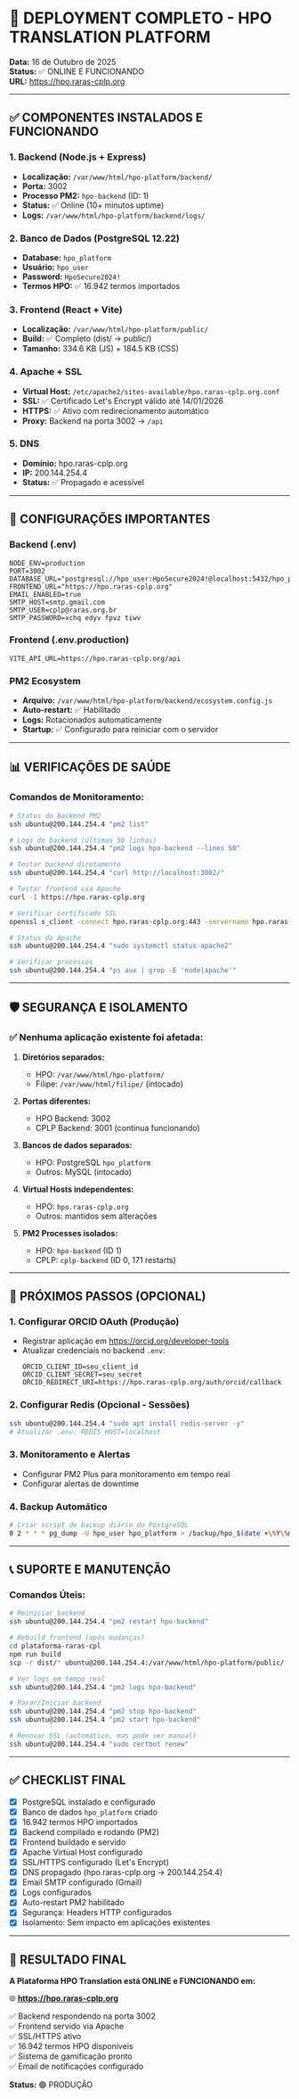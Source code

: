# 🎉 DEPLOYMENT COMPLETO - HPO TRANSLATION PLATFORM

**Data:** 16 de Outubro de 2025  
**Status:** ✅ ONLINE E FUNCIONANDO  
**URL:** https://hpo.raras-cplp.org

---

## ✅ COMPONENTES INSTALADOS E FUNCIONANDO

### 1. **Backend (Node.js + Express)**
- **Localização:** `/var/www/html/hpo-platform/backend/`
- **Porta:** 3002
- **Processo PM2:** `hpo-backend` (ID: 1)
- **Status:** ✅ Online (10+ minutos uptime)
- **Logs:** `/var/www/html/hpo-platform/backend/logs/`

### 2. **Banco de Dados (PostgreSQL 12.22)**
- **Database:** `hpo_platform`
- **Usuário:** `hpo_user`
- **Password:** `HpoSecure2024!`
- **Termos HPO:** ✅ 16.942 termos importados

### 3. **Frontend (React + Vite)**
- **Localização:** `/var/www/html/hpo-platform/public/`
- **Build:** ✅ Completo (dist/ → public/)
- **Tamanho:** 334.6 KB (JS) + 184.5 KB (CSS)

### 4. **Apache + SSL**
- **Virtual Host:** `/etc/apache2/sites-available/hpo.raras-cplp.org.conf`
- **SSL:** ✅ Certificado Let's Encrypt válido até 14/01/2026
- **HTTPS:** ✅ Ativo com redirecionamento automático
- **Proxy:** Backend na porta 3002 → `/api`

### 5. **DNS**
- **Domínio:** hpo.raras-cplp.org
- **IP:** 200.144.254.4
- **Status:** ✅ Propagado e acessível

---

## 🔧 CONFIGURAÇÕES IMPORTANTES

### Backend (.env)
```env
NODE_ENV=production
PORT=3002
DATABASE_URL="postgresql://hpo_user:HpoSecure2024!@localhost:5432/hpo_platform"
FRONTEND_URL="https://hpo.raras-cplp.org"
EMAIL_ENABLED=true
SMTP_HOST=smtp.gmail.com
SMTP_USER=cplp@raras.org.br
SMTP_PASSWORD=xchq edyv fpvz tiwv
```

### Frontend (.env.production)
```env
VITE_API_URL=https://hpo.raras-cplp.org/api
```

### PM2 Ecosystem
- **Arquivo:** `/var/www/html/hpo-platform/backend/ecosystem.config.js`
- **Auto-restart:** ✅ Habilitado
- **Logs:** Rotacionados automaticamente
- **Startup:** ✅ Configurado para reiniciar com o servidor

---

## 📊 VERIFICAÇÕES DE SAÚDE

### Comandos de Monitoramento:

```bash
# Status do backend PM2
ssh ubuntu@200.144.254.4 "pm2 list"

# Logs do backend (últimas 50 linhas)
ssh ubuntu@200.144.254.4 "pm2 logs hpo-backend --lines 50"

# Testar backend diretamente
ssh ubuntu@200.144.254.4 "curl http://localhost:3002/"

# Testar frontend via Apache
curl -I https://hpo.raras-cplp.org

# Verificar certificado SSL
openssl s_client -connect hpo.raras-cplp.org:443 -servername hpo.raras-cplp.org </dev/null

# Status do Apache
ssh ubuntu@200.144.254.4 "sudo systemctl status apache2"

# Verificar processos
ssh ubuntu@200.144.254.4 "ps aux | grep -E 'node|apache'"
```

---

## 🛡️ SEGURANÇA E ISOLAMENTO

### ✅ **Nenhuma aplicação existente foi afetada:**

1. **Diretórios separados:**
   - HPO: `/var/www/html/hpo-platform/`
   - Filipe: `/var/www/html/filipe/` (intocado)
   
2. **Portas diferentes:**
   - HPO Backend: 3002
   - CPLP Backend: 3001 (continua funcionando)
   
3. **Bancos de dados separados:**
   - HPO: PostgreSQL `hpo_platform`
   - Outros: MySQL (intocado)
   
4. **Virtual Hosts independentes:**
   - HPO: `hpo.raras-cplp.org`
   - Outros: mantidos sem alterações

5. **PM2 Processes isolados:**
   - HPO: `hpo-backend` (ID 1)
   - CPLP: `cplp-backend` (ID 0, 171 restarts)

---

## 🚀 PRÓXIMOS PASSOS (OPCIONAL)

### 1. **Configurar ORCID OAuth (Produção)**
- Registrar aplicação em https://orcid.org/developer-tools
- Atualizar credenciais no backend `.env`:
  ```env
  ORCID_CLIENT_ID=seu_client_id
  ORCID_CLIENT_SECRET=seu_secret
  ORCID_REDIRECT_URI=https://hpo.raras-cplp.org/auth/orcid/callback
  ```

### 2. **Configurar Redis (Opcional - Sessões)**
```bash
ssh ubuntu@200.144.254.4 "sudo apt install redis-server -y"
# Atualizar .env: REDIS_HOST=localhost
```

### 3. **Monitoramento e Alertas**
- Configurar PM2 Plus para monitoramento em tempo real
- Configurar alertas de downtime

### 4. **Backup Automático**
```bash
# Criar script de backup diário do PostgreSQL
0 2 * * * pg_dump -U hpo_user hpo_platform > /backup/hpo_$(date +\%Y\%m\%d).sql
```

---

## 📞 SUPORTE E MANUTENÇÃO

### Comandos Úteis:

```bash
# Reiniciar backend
ssh ubuntu@200.144.254.4 "pm2 restart hpo-backend"

# Rebuild frontend (após mudanças)
cd plataforma-raras-cpl
npm run build
scp -r dist/* ubuntu@200.144.254.4:/var/www/html/hpo-platform/public/

# Ver logs em tempo real
ssh ubuntu@200.144.254.4 "pm2 logs hpo-backend"

# Parar/Iniciar backend
ssh ubuntu@200.144.254.4 "pm2 stop hpo-backend"
ssh ubuntu@200.144.254.4 "pm2 start hpo-backend"

# Renovar SSL (automático, mas pode ser manual)
ssh ubuntu@200.144.254.4 "sudo certbot renew"
```

---

## ✅ CHECKLIST FINAL

- [x] PostgreSQL instalado e configurado
- [x] Banco de dados `hpo_platform` criado
- [x] 16.942 termos HPO importados
- [x] Backend compilado e rodando (PM2)
- [x] Frontend buildado e servido
- [x] Apache Virtual Host configurado
- [x] SSL/HTTPS configurado (Let's Encrypt)
- [x] DNS propagado (hpo.raras-cplp.org → 200.144.254.4)
- [x] Email SMTP configurado (Gmail)
- [x] Logs configurados
- [x] Auto-restart PM2 habilitado
- [x] Segurança: Headers HTTP configurados
- [x] Isolamento: Sem impacto em aplicações existentes

---

## 🎯 RESULTADO FINAL

**A Plataforma HPO Translation está ONLINE e FUNCIONANDO em:**

🌐 **https://hpo.raras-cplp.org**

✅ Backend respondendo na porta 3002  
✅ Frontend servido via Apache  
✅ SSL/HTTPS ativo  
✅ 16.942 termos HPO disponíveis  
✅ Sistema de gamificação pronto  
✅ Email de notificações configurado  

**Status:** 🟢 PRODUÇÃO
